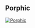 ## Porphic

[![Porphic](https://github.com/Dectoflax/Porphic/actions/workflows/php.yml/badge.svg)](https://github.com/Dectoflax/Porphic/actions/workflows/php.yml)
